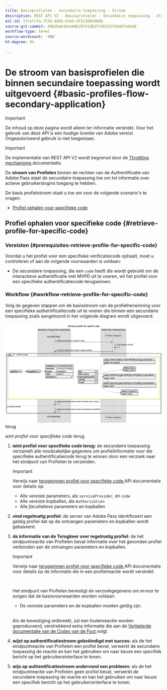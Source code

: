 ```yaml
---
title: Basisprofielen - secundaire toepassing - Stroom
description: REST API V2 - Basisprofielen - Secundaire toepassing - Stroom
exl-id: 1fcefcfa-7534-4b85-b3b5-df513685d66b
source-git-commit: d982beb16ea0db29f41d0257d8332fd4a07a84d8
workflow-type: tm+mt
source-wordcount: '408'
ht-degree: 0%

---
```


# De stroom van basisprofielen die binnen secundaire toepassing wordt uitgevoerd {#basic-profiles-flow-secondary-application}

>[!IMPORTANT]
>
> De inhoud op deze pagina wordt alleen ter informatie verstrekt. Voor het gebruik van deze API is een huidige licentie van Adobe vereist. Ongeautoriseerd gebruik is niet toegestaan.

>[!IMPORTANT]
>
> De implementatie van REST API V2 wordt begrensd door de [ Throttling mechanisme ](/help/authentication/integration-guide-programmers/throttling-mechanism.md) documentatie.

De **stroom van Profielen** binnen de rechten van de Authentificatie van Adobe Pass staat de secundaire toepassing toe om tot informatie over actieve gebruikerslogins toegang te hebben.

De basis profielstroom staat u toe om voor de volgende scenario&#39;s te vragen:

* [Profiel ophalen voor specifieke code](#retrieve-profile-for-specific-code)

## Profiel ophalen voor specifieke code {#retrieve-profile-for-specific-code}

### Vereisten {#prerequisites-retrieve-profile-for-specific-code}

Voordat u het profiel voor een specifieke verificatiecode ophaalt, moet u controleren of aan de volgende voorwaarden is voldaan:

* De secundaire toepassing, die een `code` heeft die wordt gebruikt om de interactieve authentificatie met MVPD uit te voeren, wil het profiel voor een specifieke authentificatiecode terugwinnen.

### Workflow {#workflow-retrieve-profile-for-specific-code}

Volg de gegeven stappen om de basisstroom van de profielherwinning voor een specifieke authentificatiecode uit te voeren die binnen een secundaire toepassing zoals aangetoond in het volgende diagram wordt uitgevoerd.

![ wint profiel voor specifieke code ](../../../../../assets/rest-api-v2/flows/basic-access-flows/rest-api-v2-retrieve-profile-within-secondary-application-for-specific-code.png) terug

*wint profiel voor specifieke code* terug

1. **wint profiel voor specifieke code terug:** de secundaire toepassing verzamelt alle noodzakelijke gegevens om profielinformatie voor die specifieke authentificatiecode terug te winnen door een verzoek naar het eindpunt van Profielen te verzenden.

   >[!IMPORTANT]
   >
   > Verwijs naar [ terugwinnen profiel voor specifieke code ](../../apis/profiles-apis/rest-api-v2-profiles-apis-retrieve-profile-for-specific-code.md) API documentatie voor details op:
   >
   > * Alle _vereiste_ parameters, als `serviceProvider`, en `code`
   > * Alle _vereiste_ kopballen, als `Authorization`
   > * Alle _facultatieve_ parameters en kopballen

1. **vind regelmatig profiel:** de server van Adobe Pass identificeert een geldig profiel dat op de ontvangen parameters en kopballen wordt gebaseerd.

1. **de informatie van de Terugkeer over regelmatig profiel:** de het eindpuntreactie van Profielen bevat informatie over het gevonden profiel verbonden aan de ontvangen parameters en kopballen.

   >[!IMPORTANT]
   >
   > Verwijs naar [ terugwinnen profiel voor specifieke code ](../../apis/profiles-apis/rest-api-v2-profiles-apis-retrieve-profile-for-specific-code.md) API documentatie voor details op de informatie die in een profielreactie wordt verstrekt.
   > 
   > <br/>
   > 
   > Het eindpunt van Profielen bevestigt de verzoekgegevens om ervoor te zorgen dat de basisvoorwaarden worden voldaan:
   >
   > * De _vereiste_ parameters en de kopballen moeten geldig zijn.
   >
   > <br/>
   > 
   > Als de bevestiging ontbreekt, zal een foutenreactie worden geproduceerd, verstrekkend extra informatie die aan de [ Verbeterde documentatie van de Codes van de Fout ](../../../../features-standard/error-reporting/enhanced-error-codes.md) volgt.

1. **wijst op authentificatiestroom gebeëindigd met succes:** als de het eindpuntreactie van Profielen een profiel bevat, verwerkt de secundaire toepassing de reactie en kan het gebruiken om naar keuze een specifiek bericht op het gebruikersinterface te tonen.

1. **wijs op authentificatiestroom ondervond een probleem:** als de het eindpuntreactie van Profielen geen profiel bevat, verwerkt de secundaire toepassing de reactie en kan het gebruiken om naar keuze een specifiek bericht op het gebruikersinterface te tonen.
